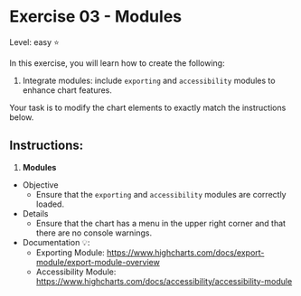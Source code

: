 # Exercise 03 - Modules
Level: easy ⭐

In this exercise, you will learn how to create the following:
1. Integrate modules: include `exporting` and `accessibility` modules to enhance chart features.


Your task is to modify the chart elements to exactly match the instructions below. 

## Instructions:
1. **Modules**
* Objective
  * Ensure that the `exporting` and `accessibility` modules are correctly loaded.
* Details
  * Ensure that the chart has a menu in the upper right corner and that there are no console warnings.
* Documentation 💡: 
  * Exporting Module: https://www.highcharts.com/docs/export-module/export-module-overview
  * Accessibility Module: https://www.highcharts.com/docs/accessibility/accessibility-module



